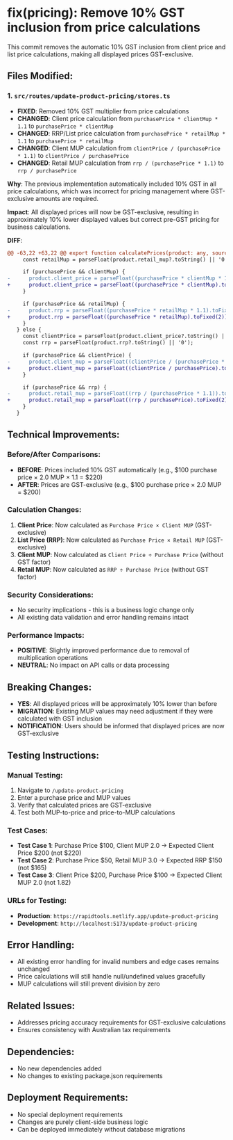 # fix(pricing): Remove 10% GST inclusion from price calculations

This commit removes the automatic 10% GST inclusion from client price and list price calculations, making all displayed prices GST-exclusive.

## Files Modified:

### 1. `src/routes/update-product-pricing/stores.ts`
- **FIXED**: Removed 10% GST multiplier from price calculations
- **CHANGED**: Client price calculation from `purchasePrice * clientMup * 1.1` to `purchasePrice * clientMup`
- **CHANGED**: RRP/List price calculation from `purchasePrice * retailMup * 1.1` to `purchasePrice * retailMup`
- **CHANGED**: Client MUP calculation from `clientPrice / (purchasePrice * 1.1)` to `clientPrice / purchasePrice`
- **CHANGED**: Retail MUP calculation from `rrp / (purchasePrice * 1.1)` to `rrp / purchasePrice`

**Why**: The previous implementation automatically included 10% GST in all price calculations, which was incorrect for pricing management where GST-exclusive amounts are required.

**Impact**: All displayed prices will now be GST-exclusive, resulting in approximately 10% lower displayed values but correct pre-GST pricing for business calculations.

**DIFF**:
```diff
@@ -63,22 +63,22 @@ export function calculatePrices(product: any, source: 'mup' | 'price' = 'mup') {
     const retailMup = parseFloat(product.retail_mup?.toString() || '0');

     if (purchasePrice && clientMup) {
-      product.client_price = parseFloat((purchasePrice * clientMup * 1.1).toFixed(2));      
+      product.client_price = parseFloat((purchasePrice * clientMup).toFixed(2));
     }

     if (purchasePrice && retailMup) {
-      product.rrp = parseFloat((purchasePrice * retailMup * 1.1).toFixed(2));
+      product.rrp = parseFloat((purchasePrice * retailMup).toFixed(2));
     }
   } else {
     const clientPrice = parseFloat(product.client_price?.toString() || '0');
     const rrp = parseFloat(product.rrp?.toString() || '0');

     if (purchasePrice && clientPrice) {
-      product.client_mup = parseFloat((clientPrice / (purchasePrice * 1.1)).toFixed(2));    
+      product.client_mup = parseFloat((clientPrice / purchasePrice).toFixed(2));
     }

     if (purchasePrice && rrp) {
-      product.retail_mup = parseFloat((rrp / (purchasePrice * 1.1)).toFixed(2));
+      product.retail_mup = parseFloat((rrp / purchasePrice).toFixed(2));
     }
   }
```

## Technical Improvements:

### Before/After Comparisons:
- **BEFORE**: Prices included 10% GST automatically (e.g., $100 purchase price × 2.0 MUP × 1.1 = $220)
- **AFTER**: Prices are GST-exclusive (e.g., $100 purchase price × 2.0 MUP = $200)

### Calculation Changes:
1. **Client Price**: Now calculated as `Purchase Price × Client MUP` (GST-exclusive)
2. **List Price (RRP)**: Now calculated as `Purchase Price × Retail MUP` (GST-exclusive)
3. **Client MUP**: Now calculated as `Client Price ÷ Purchase Price` (without GST factor)
4. **Retail MUP**: Now calculated as `RRP ÷ Purchase Price` (without GST factor)

### Security Considerations:
- No security implications - this is a business logic change only
- All existing data validation and error handling remains intact

### Performance Impacts:
- **POSITIVE**: Slightly improved performance due to removal of multiplication operations
- **NEUTRAL**: No impact on API calls or data processing

## Breaking Changes:
- **YES**: All displayed prices will be approximately 10% lower than before
- **MIGRATION**: Existing MUP values may need adjustment if they were calculated with GST inclusion
- **NOTIFICATION**: Users should be informed that displayed prices are now GST-exclusive

## Testing Instructions:

### Manual Testing:
1. Navigate to `/update-product-pricing`
2. Enter a purchase price and MUP values
3. Verify that calculated prices are GST-exclusive
4. Test both MUP-to-price and price-to-MUP calculations

### Test Cases:
- **Test Case 1**: Purchase Price $100, Client MUP 2.0 → Expected Client Price $200 (not $220)
- **Test Case 2**: Purchase Price $50, Retail MUP 3.0 → Expected RRP $150 (not $165)
- **Test Case 3**: Client Price $200, Purchase Price $100 → Expected Client MUP 2.0 (not 1.82)

### URLs for Testing:
- **Production**: `https://rapidtools.netlify.app/update-product-pricing`
- **Development**: `http://localhost:5173/update-product-pricing`

## Error Handling:
- All existing error handling for invalid numbers and edge cases remains unchanged
- Price calculations will still handle null/undefined values gracefully
- MUP calculations will still prevent division by zero

## Related Issues:
- Addresses pricing accuracy requirements for GST-exclusive calculations
- Ensures consistency with Australian tax requirements

## Dependencies:
- No new dependencies added
- No changes to existing package.json requirements

## Deployment Requirements:
- No special deployment requirements
- Changes are purely client-side business logic
- Can be deployed immediately without database migrations